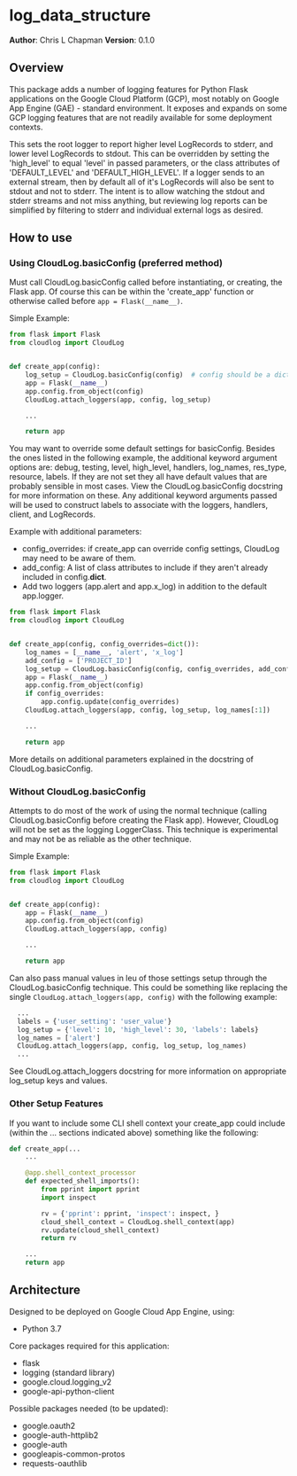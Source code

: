 # log_data_structure

**Author**: Chris L Chapman
**Version**: 0.1.0

## Overview

This package adds a number of logging features for Python Flask applications on the Google Cloud
Platform (GCP), most notably on Google App Engine (GAE) - standard environment. It exposes and expands on some GCP logging features that are not readily available for some deployment contexts.

This sets the root logger to report higher level LogRecords to stderr, and lower level LogRecords to stdout. This can be overridden by setting the 'high_level' to equal 'level' in passed parameters, or the class attributes of 'DEFAULT_LEVEL' and 'DEFAULT_HIGH_LEVEL'. If a logger sends to an external stream, then by default all of it's LogRecords will also be sent to stdout and not to stderr. The intent is to allow watching the stdout and stderr streams and not miss anything, but reviewing log reports can be simplified by filtering to stderr and individual external logs as desired.

## How to use

### Using CloudLog.basicConfig (preferred method)

Must call CloudLog.basicConfig called before instantiating, or creating, the Flask app. Of course this can be within the 'create_app' function or otherwise called before `app = Flask(__name__)`.

Simple Example:

```Python
from flask import Flask
from cloudlog import CloudLog


def create_app(config):
    log_setup = CloudLog.basicConfig(config)  # config should be a dict or Config instance.
    app = Flask(__name__)
    app.config.from_object(config)
    CloudLog.attach_loggers(app, config, log_setup)

    ...

    return app
```

You may want to override some default settings for basicConfig. Besides the ones listed in the following example, the additional keyword argument options are: debug, testing, level, high_level, handlers, log_names, res_type, resource, labels. If they are not set they all have default values that are probably sensible in most cases. View the CloudLog.basicConfig docstring for more information on these. Any additional keyword arguments passed will be used to construct labels to associate with the loggers, handlers, client, and LogRecords.

Example with additional parameters:

- config_overrides: if create_app can override config settings, CloudLog may need to be aware of them.
- add_config: A list of class attributes to include if they aren't already included in config.__dict__.
- Add two loggers (app.alert and app.x_log) in addition to the default app.logger.

```Python
from flask import Flask
from cloudlog import CloudLog


def create_app(config, config_overrides=dict()):
    log_names = [__name__, 'alert', 'x_log']
    add_config = ['PROJECT_ID']
    log_setup = CloudLog.basicConfig(config, config_overrides, add_config=add_config log_names=log_names)
    app = Flask(__name__)
    app.config.from_object(config)
    if config_overrides:
        app.config.update(config_overrides)
    CloudLog.attach_loggers(app, config, log_setup, log_names[:1])

    ...

    return app
```

More details on additional parameters explained in the docstring of CloudLog.basicConfig.

### Without CloudLog.basicConfig

Attempts to do most of the work of using the normal technique (calling CloudLog.basicConfig before creating the Flask app). However, CloudLog will not be set as the logging LoggerClass. This technique is experimental and may not be as reliable as the other technique.

Simple Example:

```Python
from flask import Flask
from cloudlog import CloudLog


def create_app(config):
    app = Flask(__name__)
    app.config.from_object(config)
    CloudLog.attach_loggers(app, config)

    ...

    return app
```

Can also pass manual values in leu of those settings setup through the CloudLog.basicConfig technique. This could be something like replacing the single `CloudLog.attach_loggers(app, config)` with the following example:

```Python
  ...
  labels = {'user_setting': 'user_value'}
  log_setup = {'level': 10, 'high_level': 30, 'labels': labels}
  log_names = ['alert']
  CloudLog.attach_loggers(app, config, log_setup, log_names)
  ...
```

See CloudLog.attach_loggers docstring for more information on appropriate log_setup keys and values.

### Other Setup Features

If you want to include some CLI shell context your create_app could include (within the ... sections indicated above) something like the following:

```Python
def create_app(...
    ...

    @app.shell_context_processor
    def expected_shell_imports():
        from pprint import pprint
        import inspect

        rv = {'pprint': pprint, 'inspect': inspect, }
        cloud_shell_context = CloudLog.shell_context(app)
        rv.update(cloud_shell_context)
        return rv

    ...
    return app
```

## Architecture

Designed to be deployed on Google Cloud App Engine, using:

- Python 3.7

Core packages required for this application:

- flask
- logging (standard library)
- google.cloud.logging_v2
- google-api-python-client

Possible packages needed (to be updated):

- google.oauth2
- google-auth-httplib2
- google-auth
- googleapis-common-protos
- requests-oauthlib
